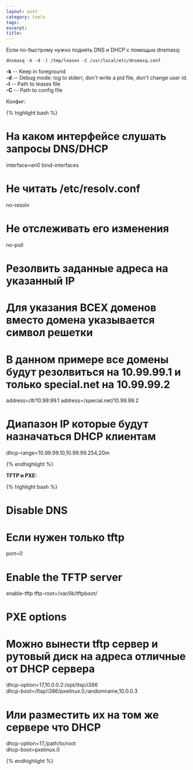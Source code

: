```yaml
---
layout: post
category: tools
tags: 
excerpt: 
title: 
---
```


Если по-быстрому нужно поднять DNS и DHCP c помощью dnsmasq:

`dnsmasq -k -d -l /tmp/leases -C /usr/local/etc/dnsmasq.conf`


**-k**  --  Keep in foreground  
**-d**  --  Debug mode: log to stderr, don't write a pid file, don't change user id.  
**-l**  --  Path to leases file  
**-C**  --  Path to config file  

Конфиг:

{% highlight bash %}

# На каком интерфейсе слушать запросы DNS/DHCP
interface=en0
bind-interfaces

# Не читать /etc/resolv.conf
no-resolv
# Не отслеживать его изменения
no-poll


# Резолвить заданные адреса на указанный IP
# Для указания ВСЕХ доменов вместо домена указывается символ решетки
# В данном примере все домены будут резолвиться на 10.99.99.1 и только special.net на 10.99.99.2
address=/#/10.99.99.1
address=/special.net/10.99.99.2

# Диапазон IP которые будут назначаться DHCP клиентам 
dhcp-range=10.99.99.10,10.99.99.254,20m


{% endhighlight %}


**TFTP и PXE:**

{% highlight bash %}

# Disable DNS
# Если нужен только tftp 
port=0


# Enable the TFTP server
enable-tftp
tftp-root=/var/lib/tftpboot/

# PXE options
# Можно вынести tftp сервер и рутовый диск на адреса отличные от DHCP сервера
dhcp-option=17,10.0.0.2:/opt/ltsp/i386  
dhcp-boot=/ltsp/i386/pxelinux.0,randomname,10.0.0.3

# Или разместить их на том же сервере что DHCP
dhcp-option=17,/path/to/root  
dhcp-boot=pxelinux.0


{% endhighlight %}